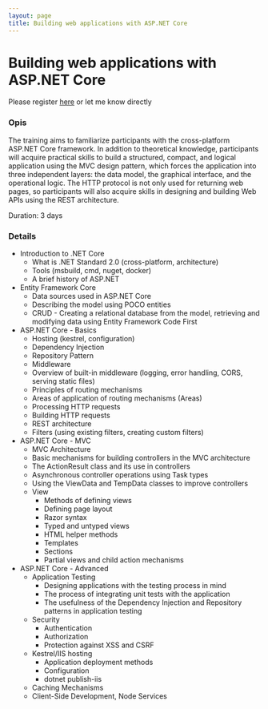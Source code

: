 ```yaml
---
layout: page
title: Building web applications with ASP.NET Core
---
```

# Building web applications with ASP.NET Core

Please register [here](https://www.comarch.pl/szkolenia/programowanie/net-c/twarz-aplikacji-internetowych-z-wykorzystaniem-aspnet-core/) or let me know directly
### Opis

The training aims to familiarize participants with the cross-platform ASP.NET Core framework. In addition to theoretical knowledge, participants will acquire practical skills to build a structured, compact, and logical application using the MVC design pattern, which forces the application into three independent layers: the data model, the graphical interface, and the operational logic. The HTTP protocol is not only used for returning web pages, so participants will also acquire skills in designing and building Web APIs using the REST architecture.

Duration: 3 days
### Details

- Introduction to .NET Core
	- What is .NET Standard 2.0 (cross-platform, architecture)
	- Tools (msbuild, cmd, nuget, docker)
	- A brief history of ASP.NET
- Entity Framework Core
	- Data sources used in ASP.NET Core
	- Describing the model using POCO entities
	- CRUD - Creating a relational database from the model, retrieving and modifying data using Entity Framework Code First
- ASP.NET Core - Basics
	- Hosting (kestrel, configuration)
	- Dependency Injection
	- Repository Pattern
	- Middleware
	- Overview of built-in middleware (logging, error handling, CORS, serving static files)
	- Principles of routing mechanisms
	- Areas of application of routing mechanisms (Areas)
	- Processing HTTP requests
	- Building HTTP requests
	- REST architecture
	- Filters (using existing filters, creating custom filters)
- ASP.NET Core - MVC
	- MVC Architecture
	- Basic mechanisms for building controllers in the MVC architecture
	- The ActionResult class and its use in controllers
	- Asynchronous controller operations using Task types
	- Using the ViewData and TempData classes to improve controllers
	- View
		- Methods of defining views
		- Defining page layout
		- Razor syntax
		- Typed and untyped views
		- HTML helper methods
		- Templates
		- Sections
		- Partial views and child action mechanisms
- ASP.NET Core - Advanced
	- Application Testing
		- Designing applications with the testing process in mind
		- The process of integrating unit tests with the application
		- The usefulness of the Dependency Injection and Repository patterns in application testing
	- Security
		- Authentication
		- Authorization
		- Protection against XSS and CSRF
	- Kestrel/IIS hosting
		- Application deployment methods
		- Configuration
		- dotnet publish-iis
	- Caching Mechanisms
	- Client-Side Development, Node Services